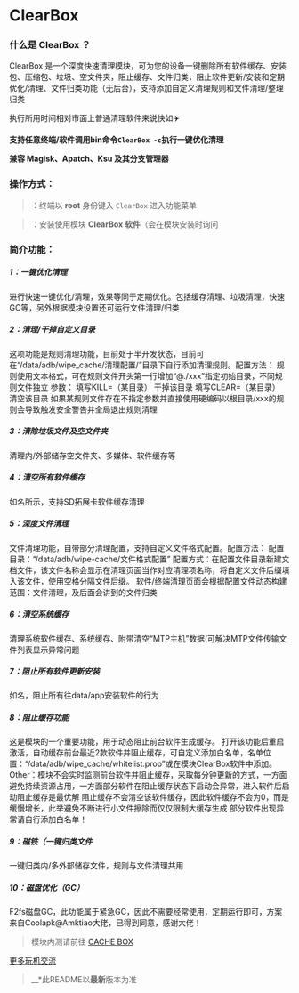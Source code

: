 
   # ClearBox
   
   ### 什么是 ClearBox ？

ClearBox 是一个深度快速清理模块，可为您的设备一键删除所有软件缓存、安装包、压缩包、垃圾、空文件夹，阻止缓存、文件归类，阻止软件更新/安装和定期优化/清理、文件归类功能（无后台），支持添加自定义清理规则和文件清理/整理归类

执行所用时间相对市面上普通清理软件来说快如✈️

__支持任意终端/软件调用bin命令`ClearBox -c`执行一键优化清理__

__兼容 Magisk、Apatch、Ksu 及其分支管理器__


   ### 操作方式：

> ：终端以 **root** 身份键入 `ClearBox` 进入功能菜单

> ：安装使用模块 **ClearBox 软件**（会在模块安装时询问

   ### 简介功能：
   
##### 1：一键优化清理
进行快速一键优化/清理，效果等同于定期优化。包括缓存清理、垃圾清理，快速GC等，另外根据模块设置还可运行文件清理/归类

##### 2：清理/干掉自定义目录
这项功能是规则清理功能，目前处于半开发状态，目前可在“/data/adb/wipe_cache/清理配置/”目录下自行添加清理规则。配置方法：
规则使用文本格式，可在规则文件开头第一行增加“@./xxx”指定初始目录，不同规则文件独立
参数：
填写KILL=（某目录）
干掉该目录
填写CLEAR=（某目录）
清空该目录
如果某规则文件存在不指定参数并直接使用硬编码以根目录/xxx的规则会导致触发安全警告并全局退出规则清理

##### 3：清除垃圾文件及空文件夹
清理内/外部储存空文件夹、多媒体、软件缓存等

##### 4：清空所有软件缓存
如名所示，支持SD拓展卡软件缓存清理

##### 5：深度文件清理
文件清理功能，自带部分清理配置，支持自定义文件格式配置。配置方法：
配置目录：“/data/adb/wipe-cache/文件格式配置”
配置方式：在配置文件目录新建文档文件，该文件名称会显示在清理页面当作对应清理项名称，将自定义文件后缀填入该文件，使用空格分隔文件后缀。
软件/终端清理页面会根据配置文件动态构建
范围：文件清理，及后面会讲到的文件归类

##### 6：清空系统缓存
清理系统软件缓存、系统缓存、附带清空“MTP主机”数据(可解决MTP文件传输文件列表显示异常问题

##### 7：阻止所有软件更新安装
如名，阻止所有往data/app安装软件的行为

##### 8：阻止缓存功能
这是模块的一个重要功能，用于动态阻止前台软件生成缓存。
打开该功能后重启激活，自动缓存前台最近2款软件并阻止缓存，可自定义添加白名单，名单位置：“/data/adb/wipe_cache/whitelist.prop”或在模块ClearBox软件中添加。
Other：模块不会实时监测前台软件并阻止缓存，采取每分钟更新的方式，一方面避免持续资源占用，一方面部分软件在阻止缓存状态下启动会异常，进入软件后启动阻止缓存是最优解
阻止缓存不会清空该软件缓存，因此软件缓存不会为0，而是缓慢增长，此举避免不断进行小文件擦除而仅仅限制大缓存生成
部分软件出现异常请自行添加白名单！

##### 9：磁铁（一键归类文件
一键归类内/多外部储存文件，规则与文件清理共用

##### 10：磁盘优化（GC）
F2fs磁盘GC，此功能属于紧急GC，因此不需要经常使用，定期运行即可，方案来自Coolapk@Amktiao大佬，已得到同意，感谢大佬！

> 模块内测请前往 [CACHE BOX](https://yhfx.jwznb.com/share?key=yigOTedUjh62&ts=1747355950)

[更多玩机交流](https://yhfx.jwznb.com/share?key=TihFLlAj6ZJ9&ts=1740281856)

> __*此README以**最新**版本为准
